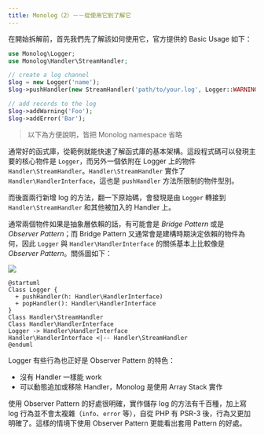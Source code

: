 ```yaml
---
title: Monolog（2）－－從使用它到了解它 
---
```


在開始拆解前，首先我們先了解該如何使用它，官方提供的 Basic Usage 如下：

```php
use Monolog\Logger;
use Monolog\Handler\StreamHandler;

// create a log channel
$log = new Logger('name');
$log->pushHandler(new StreamHandler('path/to/your.log', Logger::WARNING));

// add records to the log
$log->addWarning('Foo');
$log->addError('Bar');
```

> 以下為方便說明，皆把 Monolog namespace 省略

通常好的函式庫，從範例就能快速了解函式庫的基本架構。這段程式碼可以發現主要的核心物件是 `Logger`，而另外一個依附在 Logger 上的物件 `Handler\StreamHandler`。`Handler\StreamHandler` 實作了 `Handler\HandlerInterface`，這也是 `pushHandler` 方法所限制的物件型別。

而後面兩行新增 log 的方法，翻一下原始碼，會發現是由 `Logger` 轉接到 `Handler\StreamHandler` 和其他被加入的 Handler 上。

通常兩個物件如果是抽象層依賴的話，有可能會是 *Bridge Pattern* 或是 *Observer Pattern*；而 Bridge Pattern 又通常會是建構時期決定依賴的物件為何，因此 `Logger` 與 `Handler\HandlerInterface` 的關係基本上比較像是 *Observer Pattern*。關係圖如下：

![](http://www.plantuml.com/plantuml/png/SoWkIImgAStDuNBEIImkLl39JqzFBLAevb9Gq5OeA2tEy4ZCIyb9BTB8i5A0CcEWj6TUIMfHMc9ogYP4SNu1JAqcRhLSjL2BO0g2IufI4tEXF3Gv3CrGr-dQuLQ2IqB1faPN5uUj3gbvAS0W0000)

```
@startuml
Class Logger {
  + pushHandler(h: Handler\HandlerInterface)
  + popHandler(): Handler\HandlerInterface
}
Class Handler\StreamHandler
Class Handler\HandlerInterface
Logger -> Handler\HandlerInterface
Handler\HandlerInterface <|-- Handler\StreamHandler
@enduml
```

Logger 有些行為也正好是 Observer Pattern 的特色：

* 沒有 Handler 一樣能 work
* 可以動態追加或移除 Handler，Monolog 是使用 Array Stack 實作

使用 Observer Pattern 的好處很明確，實作儲存 log 的方法有千百種，加上寫 log 行為並不會太複雜（`info`、`error` 等），自從 PHP 有 PSR-3 後，行為又更加明確了。這樣的情境下使用 Observer Pattern 更能看出套用 Pattern 的好處。
